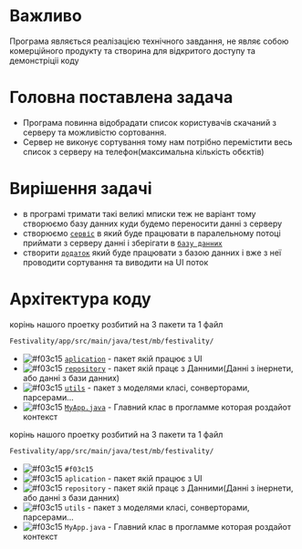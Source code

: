 # Важливо

Програма являється реалізацією технічного завдання, не являє собою комерційного продукту та створина для відкритого доступу та демонстріціі коду 


# Головна поставлена задача

 - Програма повинна відобрадати список користувачів скачаний з серверу та можливістю сортовання.
 - Сервер не виконує сортування тому нам потрібно перемістити весь список з серверу на телефон(максимальна кількість обєктів)

# Вирішення задачі

- в програмі тримати такі великі мписки теж не варіант тому створюємо базу данних куди будемо переносити данні з серверу
- створюємо [`сервіс`](https://github.com/gamestudiostandart/Festivality/tree/master/app/src/main/java/test/mb/festivality/repository/communication) в який буде працювати в паралельному потоці приймати з серверу данні і зберігати в [`базу данних`](https://pages.github.com/)
- створити [`додаток`](https://pages.github.com/) який буде працювати з базою данних і вже з неї проводити сортування та виводити на UI поток

# Архітектура коду
корінь нашого проетку розбитий на 3 пакети та 1 файл
```diff
Festivality/app/src/main/java/test/mb/festivality/
```

- ![#f03c15](https://placehold.it/15/f03c15/000000?text=+) [`aplication`](https://pages.github.com/) - пакет якій працює з UI
- ![#f03c15](https://placehold.it/15/f03c15/000000?text=+) [`repository`](https://pages.github.com/) - пакет якій працє з Данними(Данні з інернети, або данні з бази данних)
- ![#f03c15](https://placehold.it/15/f03c15/000000?text=+) [`utils`](https://pages.github.com/) - пакет з моделями класі, сонверторами, парсерами...
- ![#f03c15](https://placehold.it/15/f03c15/000000?text=+) [`MyApp.java`](https://pages.github.com/) - Главний клас в прогламме которая роздайот контекст



корінь нашого проетку розбитий на 3 пакети та 1 файл
```diff
Festivality/app/src/main/java/test/mb/festivality/
```

- ![#f03c15](https://placehold.it/15/f03c15/000000?text=+) `#f03c15`
- ![#f03c15](https://placehold.it/15/f03c15/000000?text=+) `aplication` - пакет якій працює з UI
- ![#f03c15](https://placehold.it/15/f03c15/000000?text=+) `repository` - пакет якій працє з Данними(Данні з інернети, або данні з бази данних)
- ![#f03c15](https://placehold.it/15/f03c15/000000?text=+) `utils` - пакет з моделями класі, сонверторами, парсерами...
- ![#f03c15](https://placehold.it/15/f03c15/000000?text=+) `MyApp.java` - Главний клас в прогламме которая роздайот контекст



